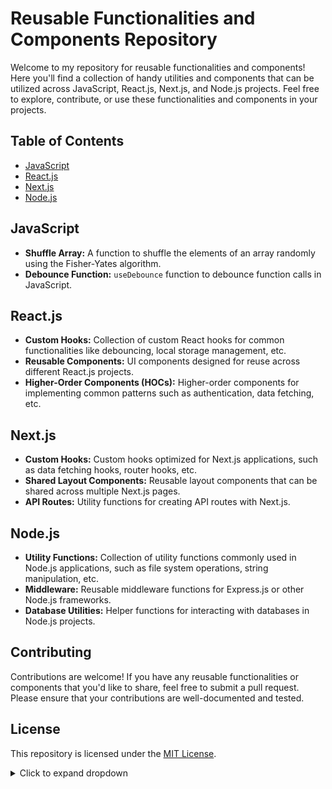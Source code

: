 # Reusable Functionalities and Components Repository

Welcome to my repository for reusable functionalities and components! Here you'll find a collection of handy utilities and components that can be utilized across JavaScript, React.js, Next.js, and Node.js projects. Feel free to explore, contribute, or use these functionalities and components in your projects.

## Table of Contents

- [JavaScript](#javascript)
- [React.js](#reactjs)
- [Next.js](#nextjs)
- [Node.js](#nodejs)

## JavaScript

- **Shuffle Array:** A function to shuffle the elements of an array randomly using the Fisher-Yates algorithm.
- **Debounce Function:** `useDebounce` function to debounce function calls in JavaScript.

## React.js

- **Custom Hooks:** Collection of custom React hooks for common functionalities like debouncing, local storage management, etc.
- **Reusable Components:** UI components designed for reuse across different React.js projects.
- **Higher-Order Components (HOCs):** Higher-order components for implementing common patterns such as authentication, data fetching, etc.

## Next.js

- **Custom Hooks:** Custom hooks optimized for Next.js applications, such as data fetching hooks, router hooks, etc.
- **Shared Layout Components:** Reusable layout components that can be shared across multiple Next.js pages.
- **API Routes:** Utility functions for creating API routes with Next.js.

## Node.js

- **Utility Functions:** Collection of utility functions commonly used in Node.js applications, such as file system operations, string manipulation, etc.
- **Middleware:** Reusable middleware functions for Express.js or other Node.js frameworks.
- **Database Utilities:** Helper functions for interacting with databases in Node.js projects.

## Contributing

Contributions are welcome! If you have any reusable functionalities or components that you'd like to share, feel free to submit a pull request. Please ensure that your contributions are well-documented and tested.

## License

This repository is licensed under the [MIT License](LICENSE).


<details>
  <summary>Click to expand dropdown</summary>
  
  Dropdown content goes here.

  You can have multiple paragraphs, lists, or any other Markdown elements inside the dropdown.
</details>
